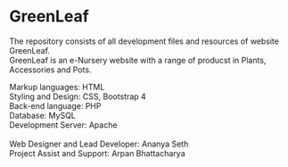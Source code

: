 # GreenLeaf
The repository consists of all development files and resources of website GreenLeaf. <br>
GreenLeaf is an e-Nursery website with a range of producst in Plants, Accessories and Pots. <br>

Markup languages:   HTML <br>
Styling and Design: CSS, Bootstrap 4 <br>
Back-end language:  PHP <br>
Database:           MySQL <br>
Development Server: Apache <br>
<br>
Web Designer and Lead Developer: Ananya Seth <br>
Project Assist and Support: Arpan Bhattacharya